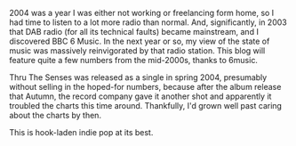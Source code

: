 2004 was a year I was either not working or freelancing form home, so I had time to listen to a lot more radio than normal. And, significantly, in 2003 that DAB radio (for all its technical faults) became mainstream, and I discovered BBC 6 Music.  In the next year or so, my view of the state of music was massively reinvigorated by that radio station. This blog will feature quite a few numbers from the mid-2000s, thanks to 6music.

Thru The Senses was released as a single in spring 2004, presumably without selling in the hoped-for numbers, because after the album release that Autumn, the record company gave it another shot and apparently it troubled the charts this time around. Thankfully, I'd grown well past caring about the charts by then.

This is hook-laden indie pop at its best.
